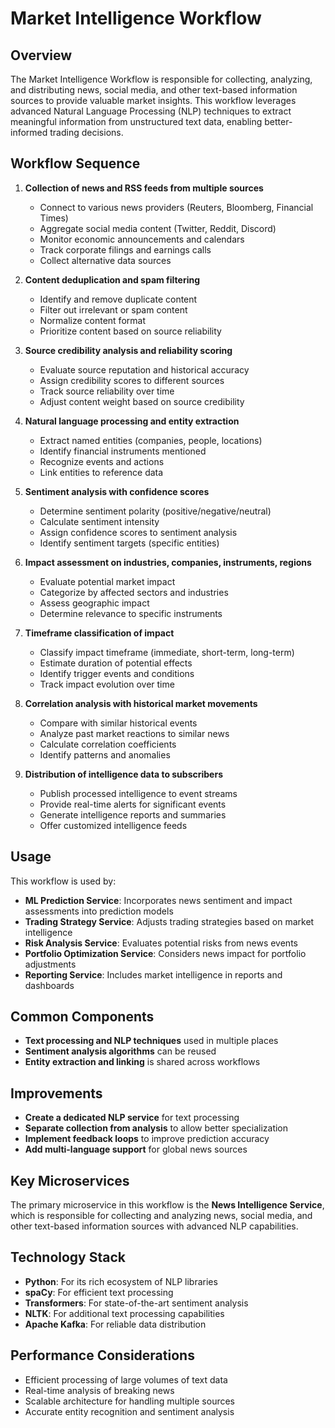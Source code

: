 # Market Intelligence Workflow

## Overview
The Market Intelligence Workflow is responsible for collecting, analyzing, and distributing news, social media, and other text-based information sources to provide valuable market insights. This workflow leverages advanced Natural Language Processing (NLP) techniques to extract meaningful information from unstructured text data, enabling better-informed trading decisions.

## Workflow Sequence
1. **Collection of news and RSS feeds from multiple sources**
   - Connect to various news providers (Reuters, Bloomberg, Financial Times)
   - Aggregate social media content (Twitter, Reddit, Discord)
   - Monitor economic announcements and calendars
   - Track corporate filings and earnings calls
   - Collect alternative data sources

2. **Content deduplication and spam filtering**
   - Identify and remove duplicate content
   - Filter out irrelevant or spam content
   - Normalize content format
   - Prioritize content based on source reliability

3. **Source credibility analysis and reliability scoring**
   - Evaluate source reputation and historical accuracy
   - Assign credibility scores to different sources
   - Track source reliability over time
   - Adjust content weight based on source credibility

4. **Natural language processing and entity extraction**
   - Extract named entities (companies, people, locations)
   - Identify financial instruments mentioned
   - Recognize events and actions
   - Link entities to reference data

5. **Sentiment analysis with confidence scores**
   - Determine sentiment polarity (positive/negative/neutral)
   - Calculate sentiment intensity
   - Assign confidence scores to sentiment analysis
   - Identify sentiment targets (specific entities)

6. **Impact assessment on industries, companies, instruments, regions**
   - Evaluate potential market impact
   - Categorize by affected sectors and industries
   - Assess geographic impact
   - Determine relevance to specific instruments

7. **Timeframe classification of impact**
   - Classify impact timeframe (immediate, short-term, long-term)
   - Estimate duration of potential effects
   - Identify trigger events and conditions
   - Track impact evolution over time

8. **Correlation analysis with historical market movements**
   - Compare with similar historical events
   - Analyze past market reactions to similar news
   - Calculate correlation coefficients
   - Identify patterns and anomalies

9. **Distribution of intelligence data to subscribers**
   - Publish processed intelligence to event streams
   - Provide real-time alerts for significant events
   - Generate intelligence reports and summaries
   - Offer customized intelligence feeds

## Usage
This workflow is used by:
- **ML Prediction Service**: Incorporates news sentiment and impact assessments into prediction models
- **Trading Strategy Service**: Adjusts trading strategies based on market intelligence
- **Risk Analysis Service**: Evaluates potential risks from news events
- **Portfolio Optimization Service**: Considers news impact for portfolio adjustments
- **Reporting Service**: Includes market intelligence in reports and dashboards

## Common Components
- **Text processing and NLP techniques** used in multiple places
- **Sentiment analysis algorithms** can be reused
- **Entity extraction and linking** is shared across workflows

## Improvements
- **Create a dedicated NLP service** for text processing
- **Separate collection from analysis** to allow better specialization
- **Implement feedback loops** to improve prediction accuracy
- **Add multi-language support** for global news sources

## Key Microservices
The primary microservice in this workflow is the **News Intelligence Service**, which is responsible for collecting and analyzing news, social media, and other text-based information sources with advanced NLP capabilities.

## Technology Stack
- **Python**: For its rich ecosystem of NLP libraries
- **spaCy**: For efficient text processing
- **Transformers**: For state-of-the-art sentiment analysis
- **NLTK**: For additional text processing capabilities
- **Apache Kafka**: For reliable data distribution

## Performance Considerations
- Efficient processing of large volumes of text data
- Real-time analysis of breaking news
- Scalable architecture for handling multiple sources
- Accurate entity recognition and sentiment analysis
